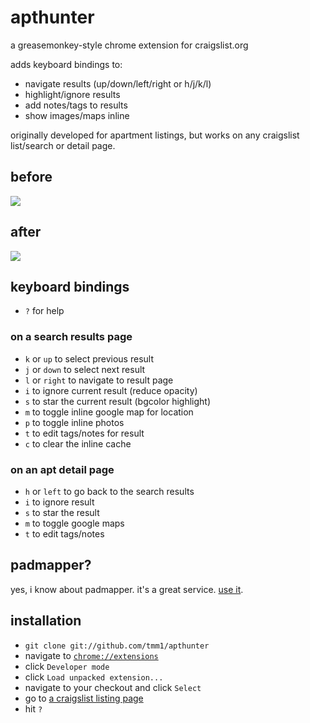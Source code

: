 # apthunter

a greasemonkey-style chrome extension for craigslist.org

adds keyboard bindings to:

* navigate results (up/down/left/right or h/j/k/l)
* highlight/ignore results
* add notes/tags to results
* show images/maps inline

originally developed for apartment listings, but works on any craigslist list/search or detail page.

## before

![](http://f.cl.ly/items/3U2d0V1R2D1J3f0e0A2J/Screen%20shot%202011-08-21%20at%201.25.07%20AM.png)

## after

![](http://f.cl.ly/items/350j0z3W40033U3l0U0B/Screen%20shot%202011-08-21%20at%201.12.22%20AM.png)

## keyboard bindings

* `?` for help

### on a search results page

* `k` or `up` to select previous result
* `j` or `down` to select next result
* `l` or `right` to navigate to result page
* `i` to ignore current result (reduce opacity)
* `s` to star the current result (bgcolor highlight)
* `m` to toggle inline google map for location
* `p` to toggle inline photos
* `t` to edit tags/notes for result
* `c` to clear the inline cache

### on an apt detail page

* `h` or `left` to go back to the search results
* `i` to ignore result
* `s` to star the result
* `m` to toggle google maps
* `t` to edit tags/notes

## padmapper?

yes, i know about padmapper. it's a great service. [use it](http://padmapper.com).

## installation

* `git clone git://github.com/tmm1/apthunter`
* navigate to [`chrome://extensions`](chrome://extensions/)
* click `Developer mode`
* click `Load unpacked extension...`
* navigate to your checkout and click `Select`
* go to [a craigslist listing page](http://sfbay.craigslist.org/sfc/apa/)
* hit `?`
